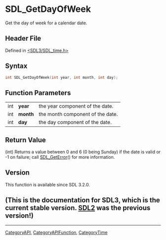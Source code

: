 # SDL_GetDayOfWeek

Get the day of week for a calendar date.

## Header File

Defined in [<SDL3/SDL_time.h>](https://github.com/libsdl-org/SDL/blob/main/include/SDL3/SDL_time.h)

## Syntax

```c
int SDL_GetDayOfWeek(int year, int month, int day);
```

## Function Parameters

|     |           |                                  |
| --- | --------- | -------------------------------- |
| int | **year**  | the year component of the date.  |
| int | **month** | the month component of the date. |
| int | **day**   | the day component of the date.   |

## Return Value

(int) Returns a value between 0 and 6 (0 being Sunday) if the date is valid
or -1 on failure; call [SDL_GetError](SDL_GetError)() for more information.

## Version

This function is available since SDL 3.2.0.

## (This is the documentation for SDL3, which is the current stable version. [SDL2](https://wiki.libsdl.org/SDL2/) was the previous version!)



----
[CategoryAPI](CategoryAPI), [CategoryAPIFunction](CategoryAPIFunction), [CategoryTime](CategoryTime)

